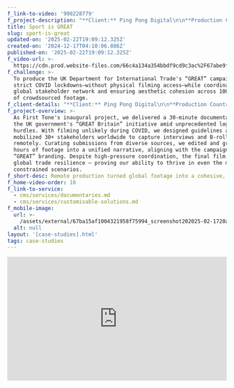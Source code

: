 ```yaml
---
f_link-to-video: '998228779'
f_project-description: "**Client:** Ping Pong Digital\n\n**Production Countries:** UK, China\_\n\n**Project Type:** government promotional video\_\n\n**Service Type:** one-stop solution\_\n\n**Challenge:** To produce the UK Department for International Trade's “GREAT” campaign during strict COVID lockdowns—without physical filming access—while coordinating a global stakeholder network and ensuring aesthetic cohesion across 100+ hours of crowdsourced footage.\_\n\n**Project Overview:** As First Tone's inaugural project, we delivered a 30-minute documentary for the UK government's “GREAT Britain” initiative amid unprecedented logistical hurdles. With filming unlikely during COVID, we designed guidelines and mobilized 30+ stakeholders worldwide to capture interviews and B-roll remotely. Curating submissions from diverse sources, we edited and graded 100+ hours of footage into a unified narrative, aligning with the campaign's bold “GREAT” branding. Despite high-pressure coordination, the final film showcased global trade resilience ‒ proving our ability to thrive in even the most constrained scenarios.\_\n\n‍"
title: Sport is GREAT
slug: sport-is-great
updated-on: '2025-02-22T19:09:12.325Z'
created-on: '2024-12-17T04:10:06.886Z'
published-on: '2025-02-22T19:09:12.325Z'
f_video-url: >-
  https://cdn.prod.website-files.com/66c4a134a354bbdf9cd9c3ac%2F67abe9f1aa707f0ee0197d9d_Sport%20is%20GREAT-transcode.mp4
f_challenge: >-
  To produce the UK Department for International Trade's “GREAT” campaign during
  strict COVID lockdowns—without physical filming access—while coordinating a
  global stakeholder network and ensuring aesthetic cohesion across 100+ hours
  of crowdsourced footage.
f_client-details: "**Client:** Ping Pong Digital\n\n**Production Countries:** UK, China\_\n\n**Project Type:** government promotional video\_\n\n**Service Type:** one-stop solution"
f_project-overview: >-
  As First Tone's inaugural project, we delivered a 30-minute documentary for
  the UK government's “GREAT Britain” initiative amid unprecedented logistical
  hurdles. With filming unlikely during COVID, we designed guidelines and
  mobilized 30+ stakeholders worldwide to capture interviews and B-roll
  remotely. Curating submissions from diverse sources, we edited and graded 100+
  hours of footage into a unified narrative, aligning with the campaign's bold
  “GREAT” branding. Despite high-pressure coordination, the final film showcased
  global trade resilience ‒ proving our ability to thrive in even the most
  constrained scenarios.
f_short-desc: Remote production turned global footage into a cohesive, powerful film.
f_home-video-order: 10
f_link-to-service:
  - cms/services/documentaries.md
  - cms/services/customisable-solutions.md
f_mobile-image:
  url: >-
    /assets/external/67ba15af1004321958f75994_screenshot202025-02-1720at2021.06.32.avif
  alt: null
layout: '[case-studies].html'
tags: case-studies
---
```


<div style="padding:56.25% 0 0 0;position:relative;"><iframe src="https://player.vimeo.com/video/998228840?badge=0&amp;autopause=0&amp;player\_id=0&amp;app\_id=58479" frameborder="0" allow="autoplay; fullscreen; picture-in-picture; clipboard-write" style="position:absolute;top:0;left:0;width:100%;height:100%;" title="Motorsport - Sport is GREAT"></iframe></div><script src="https://player.vimeo.com/api/player.js"></script>

